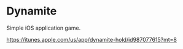 # Dynamite
Simple iOS application game.

https://itunes.apple.com/us/app/dynamite-hold/id987077615?mt=8
